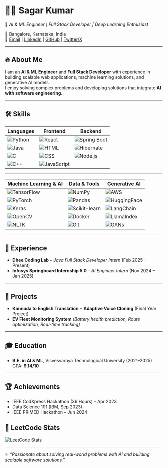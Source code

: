 # 👨‍💻 Sagar Kumar  

🚀 *AI & ML Engineer | Full Stack Developer | Deep Learning Enthusiast*  

📍 Bangalore, Karnataka, India  
📧 [Email](mailto:sagar181203@gmail.com) | [LinkedIn](https://www.linkedin.com/in/sagar-kumar181203/) | [GitHub](https://github.com/sagar181203) | [Twitter/X](https://x.com/SagarKumar_77)  

---

## 🔥 About Me  
I am an **AI & ML Engineer** and **Full Stack Developer** with experience in building scalable web applications, machine learning solutions, and generative AI models.  
I enjoy solving complex problems and developing solutions that integrate **AI with software engineering**.  

---

## 🛠️ Skills  


| **Languages** | **Frontend** | **Backend** |
|---------------|--------------|-------------|
| ![Python](https://img.shields.io/badge/Python-3776AB?logo=python&logoColor=white) | ![React](https://img.shields.io/badge/React-20232A?logo=react&logoColor=61DAFB) | ![Spring Boot](https://img.shields.io/badge/Spring%20Boot-6DB33F?logo=springboot&logoColor=white) |
| ![Java](https://img.shields.io/badge/Java-007396?logo=java&logoColor=white) | ![HTML](https://img.shields.io/badge/HTML5-E34F26?logo=html5&logoColor=white) | ![Hibernate](https://img.shields.io/badge/Hibernate-59666C?logo=hibernate&logoColor=white) |
| ![C](https://img.shields.io/badge/C-00599C?logo=c&logoColor=white) | ![CSS](https://img.shields.io/badge/CSS3-1572B6?logo=css3&logoColor=white) | ![Node.js](https://img.shields.io/badge/Node.js-339933?logo=node.js&logoColor=white) |
| ![C++](https://img.shields.io/badge/C++-00599C?logo=cplusplus&logoColor=white) | ![JavaScript](https://img.shields.io/badge/JavaScript-F7DF1E?logo=javascript&logoColor=black) | |

---

| **Machine Learning & AI** | **Data & Tools** | **Generative AI** |
|----------------------------|------------------|-------------------|
| ![TensorFlow](https://img.shields.io/badge/TensorFlow-FF6F00?logo=tensorflow&logoColor=white) | ![NumPy](https://img.shields.io/badge/NumPy-013243?logo=numpy&logoColor=white) | ![AWS](https://img.shields.io/badge/AWS%20Bedrock-232F3E?logo=amazon-aws&logoColor=white) |
| ![PyTorch](https://img.shields.io/badge/PyTorch-EE4C2C?logo=pytorch&logoColor=white) | ![Pandas](https://img.shields.io/badge/Pandas-150458?logo=pandas&logoColor=white) | ![HuggingFace](https://img.shields.io/badge/Hugging%20Face-FFD21E?logo=huggingface&logoColor=black) |
| ![Keras](https://img.shields.io/badge/Keras-D00000?logo=keras&logoColor=white) | ![Scikit-learn](https://img.shields.io/badge/scikit--learn-F7931E?logo=scikitlearn&logoColor=white) | ![LangChain](https://img.shields.io/badge/LangChain-2C2C2C?logo=chainlink&logoColor=white) |
| ![OpenCV](https://img.shields.io/badge/OpenCV-5C3EE8?logo=opencv&logoColor=white) | ![Docker](https://img.shields.io/badge/Docker-2496ED?logo=docker&logoColor=white) | ![LlamaIndex](https://img.shields.io/badge/LlamaIndex-000000?logo=chainlink&logoColor=white) |
| ![NLTK](https://img.shields.io/badge/NLTK-85C1E9?logo=python&logoColor=black) | ![Git](https://img.shields.io/badge/Git-F05032?logo=git&logoColor=white) | ![GANs](https://img.shields.io/badge/GANs-8E44AD?logo=ai&logoColor=white) |

---

## 💼 Experience  

- **Dhee Coding Lab** – *Java Full Stack Developer Intern* (Feb 2025 – Present)  
- **Infosys Springboard Internship 5.0** – *AI Engineer Intern* (Nov 2024 – Jan 2025)  

---

## 🚀 Projects  

- **Kannada to English Translation + Adaptive Voice Cloning** (Final Year Project)  
- **EV Fleet Monitoring System** *(Battery health prediction, Route optimization, Real-time tracking)*  

---

## 🎓 Education  

- **B.E. in AI & ML**, Visvesvaraya Technological University (2021–2025)  
  GPA: **9.14/10**  

---

## 🏆 Achievements  

- IEEE CodXpress Hackathon (36 Hours) – Apr 2023  
- Data Science 101 (IBM, Sep 2023)  
- IEEE PRIMED Hackathon – Jun 2024  



## 🧩 LeetCode Stats  

![LeetCode Stats](https://leetcard.jacoblin.cool/SagarKumar18?theme=dark&font=Baloo%202&ext=contest)  

---

✨ *“Passionate about solving real-world problems with AI and building scalable software solutions.”*  
